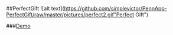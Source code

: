 ##PerfectGift
![alt text](https://github.com/simplevictor/PennApp-PerfectGift/raw/master/pictures/perfect2.gif"Perfect Gift")


###[Demo](https://www.google.com)